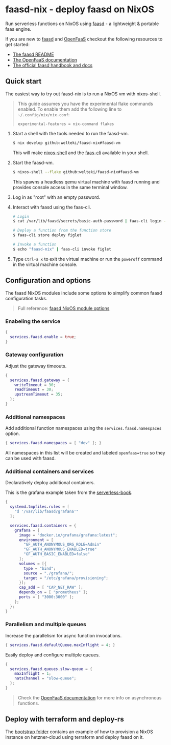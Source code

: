 # faasd-nix - deploy faasd on NixOS

Run serverless functions on NixOS using [faasd](https://github.com/openfaas/faasd) - a lightweight & portable faas engine.

If you are new to [faasd](https://github.com/openfaas/faasd) and [OpenFaaS](https://github.com/openfaas/) checkout the following resources to get started:

- [The faasd README](https://github.com/openfaas/faasd#readme)
- [The OpenFaaS documentation](https://docs.openfaas.com)
- [The official faasd handbook and docs](https://gumroad.com/l/serverless-for-everyone-else)

## Quick start

The easiest way to try out faasd-nix is to run a NixOS vm with nixos-shell.

> This guide assumes you have the experimental flake commands enabled.
> To enable them add the following line to `~/.config/nix/nix.conf`:
>
> ```
> experimental-features = nix-command flakes
> ```

1. Start a shell with the tools needed to run the faasd-vm.
   ```sh
   $ nix develop github:welteki/faasd-nix#faasd-vm
   ```
   This will make [nixos-shell](https://github.com/Mic92/nixos-shell) and the [faas-cli](https://github.com/openfaas/faas-cli) available in your shell.
2. Start the faasd-vm.
   ```sh
   $ nixos-shell --flake github:welteki/faasd-nix#faasd-vm
   ```
   This spawns a headless qemu virtual machine with faasd running and provides console access in the same terminal window.
3. Log in as "root" with an empty password.
4. Interact with faasd using the faas-cli.

   ```sh
   # Login
   $ cat /var/lib/faasd/secrets/basic-auth-password | faas-cli login --password-stdin

   # Deploy a function from the function store
   $ faas-cli store deploy figlet

   # Invoke a function
   $ echo "faasd-nix" | faas-cli invoke figlet
   ```

5. Type `Ctrl-a x` to exit the virtual machine or run the `poweroff` command in the virtual machine console.

## Configuration and options

The faasd NixOS modules include some options to simplify common faasd configuration tasks.

> Full reference: [faasd NixOS module options](./OPTIONS.md)

### Enabeling the service

```nix
{
  services.faasd.enable = true;
}
```

### Gateway configuration

Adjust the gateway timeouts.

```nix
{
  services.faasd.gateway = {
    writeTimeout = 30;
    readTimeout = 30;
    upstreamTimeout = 35;
  };
}
```

### Additional namespaces

Add additional function namespaces using the `services.faasd.namespaces` option.

```nix
{ services.faasd.namespaces = [ "dev" ]; }
```

All namespaces in this list will be created and labeled `openfaas=true` so they can be used with faasd.

### Additional containers and services

Declaratively deploy additional containers.

This is the grafana example taken from the [serverless-book](https://gumroad.com/l/serverless-for-everyone-else).

```nix
{
  systemd.tmpfiles.rules = [
    "d '/var/lib/faasd/grafana'"
  ];

  services.faasd.containers = {
    grafana = {
      image = "docker.io/grafana/grafana:latest";
      environment = [
        "GF_AUTH_ANONYMOUS_ORG_ROLE=Admin"
        "GF_AUTH_ANONYMOUS_ENABLED=true"
        "GF_AUTH_BASIC_ENABLED=false"
      ];
      volumes = [{
        type = "bind";
        source = "./grafana/";
        target = "/etc/grafana/provisioning";
      }];
      cap_add = [ "CAP_NET_RAW" ];
      depends_on = [ "prometheus" ];
      ports = [ "3000:3000" ];
    };
  };
}
```

### Parallelism and multiple queues

Increase the parallelism for async function invocations.

```nix
{ services.faasd.defaultQueue.maxInflight = 4; }
```

Easily deploy and configure multiple queues.

```nix
{
  services.faasd.queues.slow-queue = {
    maxInflight = 1;
    natsChannel = "slow-queue";
  };
}
```

> Check the [OpenFaaS documentation](https://docs.openfaas.com/reference/async/) for more info on asynchronous functions.

## Deploy with terraform and deploy-rs

The [bootstrap folder](bootstrap) contains an example of how to provision a NixOS instance on hetzner-cloud using terraform and deploy faasd on it.
